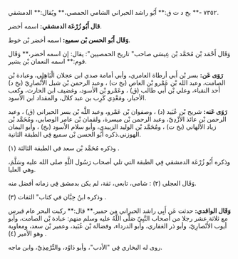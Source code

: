 ٧٣٥٢ -** بخ د ت ق:** أَبُو راشد الحبراني الشامي الحمصي،** ويُقال:** الدمشقي.

**قال أَبُو زُرْعَة الدمشقي:** اسمه أخضر.

**وَقَال أَبُو الحسن بْن سميع:** اسمه أخضر بْن خوط.

وَقَال أَحْمَد بْن مُحَمَّد بْن عِيسَى صاحب" تاريخ الحمصيين": يقال: إن اسمه أخضر،** وَقَال قوم:** اسمه النعمان بْن بشير.

**رَوَى عَن:** بسر بْن أَبي أرطاة العامري، وأبي أمامة صدي ابن عجلان الْبَاهِلِي، وعبادة بْن الصامت، وعبد الله بْن عَمْرو بْن العاص (بخ ت) ، وعبد الرحمن بْن شبل الأَنْصارِيّ (بخ د) أحد النقباء، وعلي بْن أَبي طالب (ق) ، وعَمْرو بْن الأسود، وغضيف ابن الحارث، وكعب الأحبار، ومَعْدِي كَرِب بن عبد كلال، والمقداد ابن الأسود.

**رَوَى عَنه:** شريح بْن عُبَيد (د) ، وصفوان بْن عَمْرو، وعبد اللَّه بْن بسر الحبراني (ق) ، وعبد الرحمن بْن عائذ الأَزْدِيّ، وعبد الرحمن بْن ميسرة، ولقمان بْن عامر الوصابي، ومُحَمَّد بْن زياد الألهاني (بخ ت) ، ومُحَمَّد بْن الوليد الزبيدي، وأبو سلام الأسود (بخ) ، وأبو اليمان الهوزني.ذكره أَبُو الحسن بْن سميع فِي الطبقة الثانية.

وذكره مُحَمَّد بْن سعد في الطبقة الثالثة (١) .

وذكره أَبُو زُرْعَة الدمشقي فِي الطبقة التي تلي أصحاب رَسُول اللَّهِ صلى الله عليه وسَلَّمَ، وهي العليا.

وَقَال العجلي (٢) : شامي، تابعي، ثقة، لم يكن بدمشق فِي زمانه أفضل منه.

وذكره ابنُ حِبَّان في كتاب" الثقات (٣) .

**وَقَال الواقدي:** حدثت عَن أَبِي راشد الحبراني من حمير.** قال:** ركبت البحر عام قبرس مع ثلاثة عشر رجلا من أصحاب النَّبِيّ صَلَّى اللَّهُ عليه وسلم منهم: عبادة بْن الصامت، وأبو أيوب الأَنْصارِيّ، وأبو ذر الغفاري، وأبو الدرداء، وفضالة بْن عُبَيد، وعمير بْن سعد، ومعاوية وهو الأمير (٤) .

روى له البخاري فِي "الأدب"، وأبو دَاوُد، والتِّرْمِذِيّ، وابن ماجه.